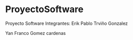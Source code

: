# ProyectoSoftware
Proyecto Software 
Integrantes:
Erik Pablo Trviño Gonzalez

Yan Franco Gomez cardenas